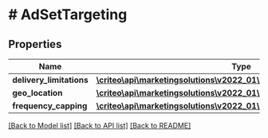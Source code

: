# # AdSetTargeting

## Properties

Name | Type | Description | Notes
------------ | ------------- | ------------- | -------------
**delivery_limitations** | [**\criteo\api\marketingsolutions\v2022_01\Model\AdSetDeliveryLimitations**](AdSetDeliveryLimitations.md) |  | [optional]
**geo_location** | [**\criteo\api\marketingsolutions\v2022_01\Model\AdSetGeoLocation**](AdSetGeoLocation.md) |  | [optional]
**frequency_capping** | [**\criteo\api\marketingsolutions\v2022_01\Model\AdSetFrequencyCapping**](AdSetFrequencyCapping.md) |  | [optional]

[[Back to Model list]](../../README.md#models) [[Back to API list]](../../README.md#endpoints) [[Back to README]](../../README.md)
